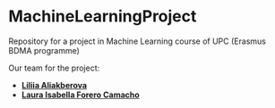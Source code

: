 # MachineLearningProject
Repository for a project in Machine Learning course of UPC (Erasmus BDMA programme)

Our team for the project:<br />
* <b>[Liliia Aliakberova](https://github.com/Liliia-Aliakberova)
* [Laura Isabella Forero Camacho](https://github.com/Lala341)

